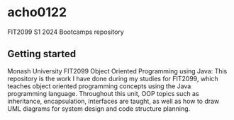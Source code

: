 # acho0122

FIT2099 S1 2024 Bootcamps repository

## Getting started
Monash University FIT2099 Object Oriented Programming using Java: This repository is the work I have done during my studies for FIT2099, which teaches object oriented programming concepts using the Java programming language. Throughout this unit, OOP topics such as inheritance, encapsulation, interfaces are taught, as well as how to draw UML diagrams for system design and code structure planning. 
